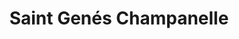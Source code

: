 ---
title: Saint Genés Champanelle
url: /saint-genes-champanelle/
latitude: 45.745
longitude: 2.972
---